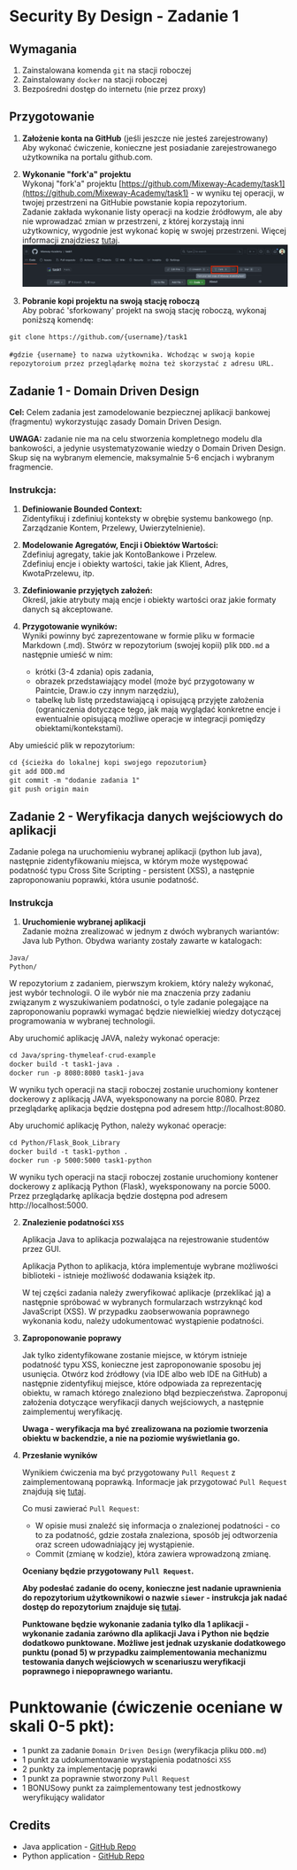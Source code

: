 # Security By Design - Zadanie 1

## Wymagania
1. Zainstalowana komenda `git` na stacji roboczej
2. Zainstalowany `docker` na stacji roboczej
3. Bezpośredni dostęp do internetu (nie przez proxy)

## Przygotowanie
1. **Założenie konta na GitHub** (jeśli jeszcze nie jesteś zarejestrowany)  
   Aby wykonać ćwiczenie, konieczne jest posiadanie zarejestrowanego użytkownika na portalu github.com.

2. **Wykonanie "fork'a" projektu**  
   Wykonaj "fork'a" projektu [https://github.com/Mixeway-Academy/task1](https://github.com/Mixeway-Academy/task1) - w wyniku tej operacji, w twojej przestrzeni na GitHubie powstanie kopia repozytorium.  
   Zadanie zakłada wykonanie listy operacji na kodzie źródłowym, ale aby nie wprowadzać zmian w przestrzeni, z której korzystają inni użytkownicy, wygodnie jest wykonać kopię w swojej przestrzeni. Więcej informacji znajdziesz [tutaj](https://docs.github.com/en/get-started/quickstart/fork-a-repo).  
   ![img.png](.github/img.png)

3. **Pobranie kopi projektu na swoją stację roboczą**  
   Aby pobrać 'sforkowany' projekt na swoją stację roboczą, wykonaj poniższą komendę:

```shell
git clone https://github.com/{username}/task1

#gdzie {username} to nazwa użytkownika. Wchodząc w swoją kopie repozytoroium przez przeglądarkę można też skorzystać z adresu URL.
```


## Zadanie 1 - Domain Driven Design
**Cel:** Celem zadania jest zamodelowanie bezpiecznej aplikacji bankowej (fragmentu) wykorzystując zasady Domain Driven Design.

**UWAGA:** zadanie nie ma na celu stworzenia kompletnego modelu dla bankowości, a jedynie usystematyzowanie wiedzy o Domain Driven Design. Skup się na wybranym elemencie, maksymalnie 5-6 encjach i wybranym fragmencie.

### Instrukcja:
1. **Definiowanie Bounded Context:**  
   Zidentyfikuj i zdefiniuj konteksty w obrębie systemu bankowego (np. Zarządzanie Kontem, Przelewy, Uwierzytelnienie).

2. **Modelowanie Agregatów, Encji i Obiektów Wartości:**  
   Zdefiniuj agregaty, takie jak KontoBankowe i Przelew.  
   Zdefiniuj encje i obiekty wartości, takie jak Klient, Adres, KwotaPrzelewu, itp.

3. **Zdefiniowanie przyjętych założeń:**  
   Określ, jakie atrybuty mają encje i obiekty wartości oraz jakie formaty danych są akceptowane.

4. **Przygotowanie wyników:**  
   Wyniki powinny być zaprezentowane w formie pliku w formacie Markdown (.md). Stwórz w repozytorium (swojej kopii) plik `DDD.md` a następnie umieść w nim:
    - krótki (3-4 zdania) opis zadania,
    - obrazek przedstawiający model (może być przygotowany w Paintcie, Draw.io czy innym narzędziu),
    - tabelkę lub listę przedstawiającą i opisującą przyjęte założenia (ograniczenia dotyczące tego, jak mają wyglądać konkretne encje i ewentualnie opisującą możliwe operacje w integracji pomiędzy obiektami/kontekstami).

Aby umieścić plik w repozytorium:

```shell
cd {ścieżka do lokalnej kopi swojego repozutorium}
git add DDD.md
git commit -m "dodanie zadania 1"
git push origin main
```

## Zadanie 2 - Weryfikacja danych wejściowych do aplikacji
Zadanie polega na uruchomieniu wybranej aplikacji (python lub java), następnie zidentyfikowaniu miejsca, w którym może występować podatność typu Cross Site Scripting - persistent (XSS), a następnie zaproponowaniu poprawki, która usunie podatność.

### Instrukcja

1. **Uruchomienie wybranej aplikacji**  
   Zadanie można zrealizować w jednym z dwóch wybranych wariantów: Java lub Python. Obydwa warianty zostały zawarte w katalogach:

```shell
Java/
Python/
```

W repozytorium z zadaniem, pierwszym krokiem, który należy wykonać, jest wybór technologii. O ile wybór nie ma znaczenia przy zadaniu związanym z wyszukiwaniem podatności, o tyle zadanie polegające na zaproponowaniu poprawki wymagać będzie niewielkiej wiedzy dotyczącej programowania w wybranej technologii.

Aby uruchomić aplikację JAVA, należy wykonać operacje:

```shell
cd Java/spring-thymeleaf-crud-example
docker build -t task1-java .
docker run -p 8080:8080 task1-java
```
W wyniku tych operacji na stacji roboczej zostanie uruchomiony kontener dockerowy z aplikacją JAVA, wyeksponowany na porcie 8080. Przez przeglądarkę aplikacja będzie dostępna pod adresem http://localhost:8080.

Aby uruchomić aplikację Python, należy wykonać operacje:

```shell
cd Python/Flask_Book_Library
docker build -t task1-python .
docker run -p 5000:5000 task1-python
```
W wyniku tych operacji na stacji roboczej zostanie uruchomiony kontener dockerowy z aplikacją Python (Flask), wyeksponowany na porcie 5000. Przez przeglądarkę aplikacja będzie dostępna pod adresem http://localhost:5000.


2. **Znalezienie podatności `XSS`**

   Aplikacja Java to aplikacja pozwalająca na rejestrowanie studentów przez GUI.

   Aplikacja Python to aplikacja, która implementuje wybrane możliwości biblioteki - istnieje możliwość dodawania książek itp.

   W tej części zadania należy zweryfikować aplikacje (przeklikać ją) a następnie spróbować w wybranych formularzach wstrzyknąć kod JavaScript (XSS). W przypadku zaobserwowania poprawnego wykonania kodu, należy udokumentować wystąpienie podatności.

3. **Zaproponowanie poprawy**

   Jak tylko zidentyfikowane zostanie miejsce, w którym istnieje podatność typu XSS, konieczne jest zaproponowanie sposobu jej usunięcia. Otwórz kod źródłowy (via IDE albo web IDE na GitHub) a następnie zidentyfikuj miejsce, które odpowiada za reprezentację obiektu, w ramach którego znaleziono błąd bezpieczeństwa. Zaproponuj założenia dotyczące weryfikacji danych wejściowych, a następnie zaimplementuj weryfikację.

   **Uwaga - weryfikacja ma być zrealizowana na poziomie tworzenia obiektu w backendzie, a nie na poziomie wyświetlania go.**

4. **Przesłanie wyników**

   Wynikiem ćwiczenia ma być przygotowany `Pull Request` z zaimplementowaną poprawką. Informacje jak przygotować `Pull Request` znajdują się [tutaj](https://docs.github.com/en/pull-requests/collaborating-with-pull-requests/proposing-changes-to-your-work-with-pull-requests/creating-a-pull-request).

   Co musi zawierać `Pull Request`:
    - W opisie musi znaleźć się informacja o znalezionej podatności - co to za podatność, gdzie została znaleziona, sposób jej odtworzenia oraz screen udowadniający jej wystąpienie.
    - Commit (zmianę w kodzie), która zawiera wprowadzoną zmianę.

   **Oceniany będzie przygotowany `Pull Request`.**

   **Aby podesłać zadanie do oceny, konieczne jest nadanie uprawnienia do repozytorium użytkownikowi o nazwie `siewer` - instrukcja jak nadać dostęp do repozytorium znajduje się [tutaj](https://docs.github.com/en/account-and-profile/setting-up-and-managing-your-personal-account-on-github/managing-access-to-your-personal-repositories/inviting-collaborators-to-a-personal-repository).**

   **Punktowane będzie wykonanie zadania tylko dla 1 aplikacji - wykonanie zadania zarówno dla aplikacji Java i Python nie będzie dodatkowo punktowane. Możliwe jest jednak uzyskanie dodatkowego punktu (ponad 5) w przypadku zaimplementowania mechanizmu testowania danych wejściowych w scenariuszu weryfikacji poprawnego i niepoprawnego wariantu.**

# Punktowanie (ćwiczenie oceniane w skali 0-5 pkt):
- 1 punkt za zadanie `Domain Driven Design` (weryfikacja pliku `DDD.md`)
- 1 punkt za udokumentowanie wystąpienia podatności `XSS`
- 2 punkty za implementację poprawki
- 1 punkt za poprawnie stworzony `Pull Request`
- 1 BONUSowy punkt za zaimplementowany test jednostkowy weryfikujący walidator

## Credits
* Java application - [GitHub Repo](https://github.com/pedrohenriquelacombe/spring-thymeleaf-crud-example)
* Python application - [GitHub Repo](https://github.com/MohammadSatel/Flask_Book_Library)
